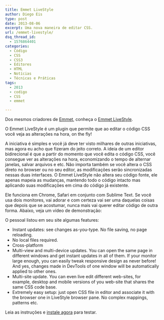 ```yaml
---
title: Emmet LiveStyle
author: Diego Eis
type: post
date: 2013-08-06
excerpt: Uma nova maneira de editar CSS.
url: /emmet-livestyle/
dsq_thread_id:
  - 1576864401
categories:
  - Código
  - CSS
  - CSS3
  - Editores
  - HTML
  - Notícias
  - Técnicas e Práticas
tags:
  - 2013
  - codigo
  - CSS
  - emmet

---
```

Dos mesmos criadores de [Emmet][1], conheça o [Emmet LiveStyle][2].



O Emmet LiveStyle é um plugin que permite que ao editar o código CSS você veja as alterações na hora, on the fly!
  
A iniciativa é simples e você já deve ter visto milhares de outras iniciativas, mas agora eu acho que fizeram do jeito correto. A ideia de um editor bidirecional é que a partir do momento que você edita o código CSS, você consegue ver as alterações na hora, economizando o tempo de alternar janelas, salvar arquivos e etc. Não importa também se você altera o CSS direto no browser ou no seu editor, as modificações serão sincronizadas nessas duas interfaces. O Emmet LiveStyle não altera seu código fonte, ele apenas mapeia as mudanças, mantendo todo o código intacto mas aplicando suas modificações em cima do código já existente.

Ele funciona em Chrome, Safari em conjunto com Sublime Text. Se você usa dois monitores, vai adorar e com certeza vai ser uma daquelas coisas que depois que se acostumar, nunca mais vai querer editar código de outra forma. Abaixo, veja um vídeo de demonstração:

O pessoal listou em seu site algumas features:

  * Instant updates: see changes as-you-type. No file saving, no page reloading.
  * No local files required.
  * Cross-platform
  * Multi-view and multi-device updates. You can open the same page in different windows and get instant updates in all of them. If your monitor large enough, you can easily tweak responsive design as never before! And yes, changes made in DevTools of one window will be automatically applied to other ones.
  * Multi-site update. You can even live edit different web-sites, for example, desktop and mobile versions of you web-site that shares the same CSS code base.
  * Extremely easy setup: just open CSS file in editor and associate it with the browser one in LiveStyle browser pane. No complex mappings, patterns etc.

Leia as instruções e [instale agora][3] para testar.

 [1]: http://tableless.com.br/bye-zen-coding-bem-vindo-emmet/
 [2]: http://livestyle.emmet.io
 [3]: http://livestyle.emmet.io/install/
